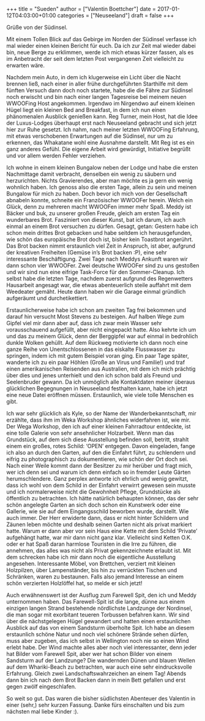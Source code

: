 +++
title = "Sueden"
author = ["Valentin Boettcher"]
date = 2017-01-12T04:03:00+01:00
categories = ["Neuseeland"]
draft = false
+++

Grüße von der Südinsel.

Mit einem Tollen Blick auf das Gebirge im Norden der Südinsel verfasse
ich mal wieder einen kleinen Bericht für euch. Da ich zur Zeit mal
wieder dabei bin, neue Berge zu erklimmen, werde ich mich etwas kürzer
fassen, als es im Anbetracht der seit dem letzten Post vergangenen
Zeit vielleicht zu erwarten wäre.

Nachdem mein Auto, in dem ich klugerweise ein Licht über die Nacht
brennen ließ, nach einer in aller frühe durchgeführten Starthilfe mit
dem fünften Versuch dann doch noch startete, habe die die Fähre zur
Südinsel noch erwischt und bin nach einer langen Tagesreise bei meinem
neuen WWOOFing Host angekommen. Irgendwo im Nirgendwo auf einem
kleinen Hügel liegt ein kleinen Bed and Breakfast, in dem ich nun
einen phänomenalen Ausblick genießen kann. Reg Turner, mein Host, hat
die Idee der Luxus-Lodges überhaupt erst nach Neuseeland gebracht und
sich jetzt hier zur Ruhe gesetzt. Ich nahm, nach meiner letzten
WWOOFing Erfahrung, mit etwas verschobenen Erwartungen auf die
Südinsel, nur um zu erkennen, das Whakatane wohl eine Ausnahme
darstellt. Mit Reg ist es ein ganz anderes Gefühl. Die eigene Arbeit
wird gewürdigt, Initiative begrüßt und vor allem werden Fehler
verziehen.

Ich wohne in einem kleinen Bungalow neben der Lodge und habe die
ersten Nachmittage damit verbracht, denselben ein wenig zu säubern und
herzurichten. Nichts Gravierendes, aber man möchte es ja gern ein
wenig wohnlich haben. Ich genoss also die ersten Tage, allein zu sein
und meinen Bungalow für mich zu haben. Doch bevor ich mich von der
Gesellschaft abnabeln konnte, schneite ein Französischer WWOOFer
herein. Welch ein Glück, denn zu mehreren macht WWOOFen immer mehr
Spaß. Meddy ist Bäcker und buk, zu unserer großen Freude, gleich am
ersten Tag ein wunderbares Brot. Fasziniert von dieser Kunst, bat ich
darum, ich auch einmal an einem Brot versuchen zu dürfen. Gesagt,
getan: Gestern habe ich schon mein drittes Brot gebacken und habe
seitdem ich herausgefunden, wie schön das europäische Brot doch ist,
bisher kein Toastbrot angerührt. Das Brot backen nimmt erstaunlich
viel Zeit in Anspruch, ist aber, aufgrund der kreativen Freiheiten
(Gemüse in’s Brot backen :P), eine sehr interessante
Beschäftigung. Zwei Tage nach Meddys Ankunft waren wir dann schon vier
WWOOFer. Zwei deutsche WWOOFer sind zu uns gestoßen und wir sind nun
eine eifrige Task-Force für den Sommer-Cleanup. Ich selbst habe die
letzten Tage, nachdem zuerst aufgrund des Regenwetters Hausarbeit
angesagt war, die etwas abenteuerlich steile auffahrt mit dem
Weedeater gemäht. Heute dann haben wir die Garage einmal gründlich
aufgeräumt und durchetikettiert.

Erstaunlicherweise habe ich schon am zweiten Tag frei bekommen und
darauf hin versucht Most Stevens zu besteigen. Auf halben Wege zum
Gipfel viel mir dann aber auf, dass ich zwar mein Wasser sehr
vorausschauend aufgefüllt, aber nicht eingepackt hatte. Also kehrte
ich um und das zu meinem Glück, denn der Berggipfel war auf einmal in
bedrohlich dunkle Wolken gehüllt. Auf dem Rückweg motivierte ich dann
noch eine ganze Reihe von Unentschlossenen in das eiskalte Flusswasser
zu springen, indem ich mit gutem Beispiel voran ging. Ein paar Tage
später, wanderte ich zu ein paar Höhlen (Große an Virus und Familie!)
und traf einen amerikanischen Reisenden aus Australien, mit dem ich
mich prächtig über dies und jenes unterhielt und den ich schon bald
als Freund und Seelenbruder gewann. Da ich unmöglich alle Kontaktdaten
meiner überaus glücklichen Begegnungen in Neuseeland festhalten kann,
habe ich jetzt eine neue Datei eröffnen müssen. Erstaunlich, wie viele
tolle Menschen es gibt.

Ich war sehr glücklich als Kyle, so der Name der Wanderbekanntschaft,
mir erzählte, dass ihm im Weka Workshop ähnliches widerfahren ist, wie
mir. Der Wega Workshop, den ich auf einer kleinen Fahrradtour
entdeckte, ist eine tolle Galerie von sehr ansehnlicher
Holzarbeit. Wenn man das Grundstück, auf dem sich diese Ausstellung
befinden soll, betritt, strahlt einem ein großes, rotes Schild: ‘OPEN’
entgegen. Davon eingeladen, fange ich also an durch den Garten, auf
den die Einfahrt führt, zu schlendern und eifrig zu photographisch zu
dokumentieren, wie schön der Ort doch sei. Nach einer Weile kommt dann
der Besitzer zu mir herüber und fragt mich, wer ich denn sei und warum
ich denn einfach so in fremder Leute Gärten herumschlendere. Ganz
perplex antworte ich ehrlich und wenig gewitzt, dass ich wohl von dem
Schild in der Einfahrt verwirrt gewesen sein musste und ich
normalerweise nicht die Gewohnheit Pflege, Grundstücke als öffentlich
zu betrachten. Ich hätte natürlich behaupten können, das der sehr
schön angelegte Garten an sich doch schon ein Kunstwerk oder eine
Gallerie, wie sie auf dem Eingangsschild beworben wurde,
darstellt. Wie auch immer. Der Herr erwiderte dann, dass er nicht
hinter Schildern und Zäunen leben möchte und deshalb seinen Garten
nicht als privat markiert hatte. Warum er dann aber vor sein Haus eine
Kette mit dem Schild ‘Private’ aufgehängt hatte, war mir dann nicht
ganz klar. Vielleicht sind Ketten O.K. oder er hat Spaß daran harmlose
Touristen in die Irre zu führen, die annehmen, das alles was nicht als
Privat gekennzeichnete erlaubt ist. Mit dem schrecken habe ich mir
dann noch die eigentliche Ausstellung angesehen. Interessante Möbel,
von Brettchen, verziert mit kleinen Holzpilzen, über Lampenständer,
bis hin zu verrückten Tischen und Schränken, waren zu bestaunen. Falls
also jemand Interesse an einem schön verzierten Holzlöffel hat, so
melde er sich jetzt!

Auch erwähnenswert ist der Ausflug zum Farewell Spit, den ich und
Meddy unternommen haben. Das Farewell-Spit ist die lange, dünne aus
einem einzigen langen Strand bestehende nördlichste Landzunge der
Nordinsel, die man sogar mit exorbitant teueren Torbussen befahren
kann. Wir sind über die nächstgelegen Hügel gewandert und hatten einen
erstaunlichen Ausblick auf das von einem Sandsturm überholte Spit. Ich
habe an diesem erstaunlich schöne Natur und noch viel schönere Strände
sehen dürfen, muss aber zugeben, das ich selbst in Wellington noch nie
so einen Wind erlebt habe. Der Wind machte alles aber noch viel
interessanter, denn jeder hat Bilder vom Farewell Spit, aber wer hat
schon Bilder von einem Sandsturm auf der Landzunge? Die wandernden
Dünen und blauen Wellen auf dem Whariki-Beach zu betrachten, war auch
eine sehr eindrucksvolle Erfahrung. Gleich zwei Landschaftswahrzeichen
an einem Tag! Abends dann bin ich nach dem Brot Backen dann in mein
Bett gefallen und erst gegen zwölf eingeschlafen.

So weit so gut. Das waren die bisher südlichsten Abenteuer des
Valentin in einer (sehr,) sehr kurzen Fassung.  Danke fürs einschalten
und bis zum nächsten mal liebe Kinder :).